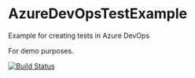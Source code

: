 # AzureDevOpsTestExample
Example for creating tests in Azure DevOps

For demo purposes.

[![Build Status](https://dev.azure.com/mark0305/Pipeline%20Example/_apis/build/status/markjmeier.AzureDevOpsTestExample?branchName=master)](https://dev.azure.com/mark0305/Pipeline%20Example/_build/latest?definitionId=1&branchName=master)